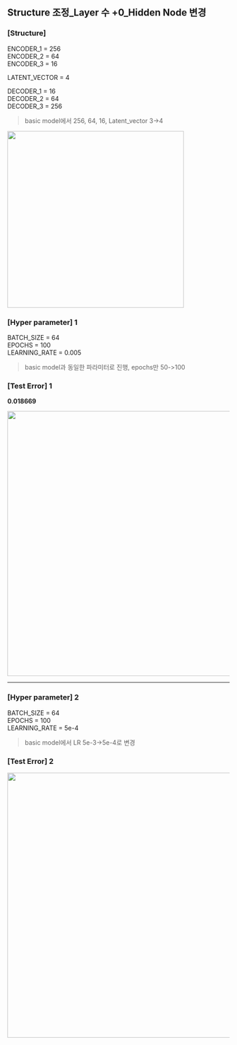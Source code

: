 ## Structure 조정_Layer 수 +0_Hidden Node 변경

### [Structure]
ENCODER_1 = 256 </br>
ENCODER_2 = 64 </br>
ENCODER_3 = 16 </br>

LATENT_VECTOR = 4

DECODER_1 = 16 </br>
DECODER_2 = 64 </br>
DECODER_3 = 256 </br>

> basic model에서 256, 64, 16, Latent_vector 3->4 </br>

<img src="https://github.com/park-sangeun/Advanced-ANN/assets/90459890/3b68eeca-3948-4c91-82d3-0400a0e9367f" width = "400">

### [Hyper parameter] 1
BATCH_SIZE = 64 </br>
EPOCHS = 100 </br>
LEARNING_RATE = 0.005 </br>

> basic model과 동일한 파라미터로 진행, epochs만 50->100 </br>
  
### [Test Error] 1
<b> 0.018669 </b>

<img src = "https://github.com/park-sangeun/Advanced-ANN/assets/90459890/f657f274-72cd-4285-b9f9-ec529bb67efc" width = "600">

---

### [Hyper parameter] 2
BATCH_SIZE = 64 </br>
EPOCHS = 100 </br>
LEARNING_RATE = 5e-4 </br>

> basic model에서 LR 5e-3->5e-4로 변경 </br>
  
### [Test Error] 2
<b>  </b>

<img src = "" width = "600">
